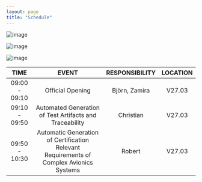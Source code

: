 ```yaml
---
layout: page
title: "Schedule"
---
```

![image](https://github.com/Edwin-Isidory/ils.doctoral.seminar.2024.github.io/assets/148284895/f80fa160-3a6e-457e-8101-c2a2c2f49dc8)
  
  ![image](https://github.com/Edwin-Isidory/ils.doctoral.seminar.2024.github.io/assets/148284895/b8731cd5-69e2-45e9-98df-5bbfeb234a41)


  ![image](https://github.com/Edwin-Isidory/ils.doctoral.seminar.2024.github.io/assets/148284895/19ed92a4-a914-48e9-8ea4-a31382e8159d)


| TIME           | EVENT                                                                            | RESPONSIBILITY | LOCATION |
|:--------------:|:--------------------------------------------------------------------------------:|:--------------:|:--------:|
| 09:00 - 09:10  | Official Opening                                                                 | Björn, Zamira | V27.03   |
| 09:10 - 09:50  | Automated Generation of Test Artifacts and Traceability                          | Christian      | V27.03   |
| 09:50 - 10:30  | Automatic Generation of Certification Relevant Requirements of Complex Avionics Systems | Robert   | V27.03   |
